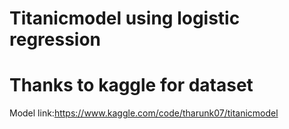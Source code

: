 # Titanicmodel using logistic regression 
# Thanks to kaggle for dataset
Model link:https://www.kaggle.com/code/tharunk07/titanicmodel
